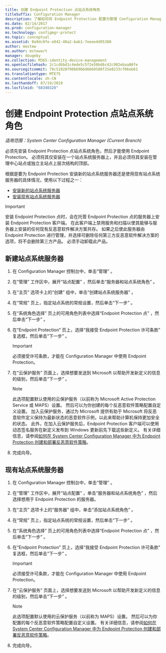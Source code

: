 ```yaml
---
title: 创建 Endpoint Protection 点站点系统角色
titleSuffix: Configuration Manager
description: 了解如何将 Endpoint Protection 配置为管理 Configuration Manager 客户端计算机上的安全和恶意软件。
ms.date: 02/14/2017
ms.prod: configuration-manager
ms.technology: configmgr-protect
ms.topic: conceptual
ms.assetid: 0a9dc0fe-a942-40a2-bab1-7eeee4d95380
author: mestew
ms.author: mstewart
manager: dougeby
ms.collection: M365-identity-device-management
ms.openlocfilehash: 2c1cdbbd1c4ede5c5f2e58bd6c42c982ebaa86fe
ms.sourcegitcommit: 79c51028f90b6966d6669588f25e8233cf06eb61
ms.translationtype: MTE75
ms.contentlocale: zh-CN
ms.lasthandoff: 07/19/2019
ms.locfileid: "68340328"
---
```

# <a name="create-an-endpoint-protection-point-site-system-role"></a>创建 Endpoint Protection 点站点系统角色

*适用范围：System Center Configuration Manager (Current Branch)*

必须先安装 Endpoint Protection 点站点系统角色，然后才能使用 Endpoint Protection。 必须将其仅安装在一个站点系统服务器上，并且必须将其安装在管理中心站点或独立主站点上层次结构的顶部。

根据是要为 Endpoint Protection 安装新的站点系统服务器还是使用现有站点系统服务器的具体情况，使用以下过程之一：
- [安装新的站点系统服务器](#new-site-system-server)
- [安装现有站点系统服务器](#existing-site-system-server)

> [!IMPORTANT]
>  安装 Endpoint Protection 点时，会在托管 Endpoint Protection 点的服务器上安装 Endpoint Protection 客户端。 在此客户端上禁用服务和扫描以使其能够与服务器上安装的任何现有反恶意软件解决方案共存。 如果之后使此服务器由 Endpoint Protection 进行管理，并选择可删除任何第三方反恶意软件解决方案的选项，将不会删除第三方产品。 必须手动卸载此产品。

## <a name="new-site-system-server"></a>新建站点系统服务器

1.  在 Configuration Manager 控制台中，单击“管理”  。

2.  在“管理”  工作区中，展开“站点配置”  ，然后单击“服务器和站点系统角色”  。

3.  在“主页”  选项卡上的“创建”  组中，单击“创建站点系统服务器”  。

4.  在“常规”  页上，指定站点系统的常规设置，然后单击“下一步”  。

5.  在“系统角色选择”  页上的可用角色列表中选择“Endpoint Protection 点”  ，然后单击“下一步”  。

6.  在“Endpoint Protection”  页上，选择“我接受 Endpoint Protection 许可条款”  复选框，然后单击“下一步”  。

    > [!IMPORTANT]
    >  必须接受许可条款，才能在 Configuration Manager 中使用 Endpoint Protection。

7.  在“云保护服务”  页面上，选择想要发送到 Microsoft 以帮助开发新定义的信息的级别，然后单击“下一步”  。

    > [!NOTE]
    >  此选项配置默认使用的云保护服务（以前称为 Microsoft Active Protection Service 或 MAPS）设置。 然后可以为你创建的每个反恶意软件策略配置自定义设置。 加入云保护服务，通过为 Microsoft 提供有助于 Microsoft 将反恶意软件定义保持为最新状态的恶意软件示例，以此来帮助计算机保持更加安全的状态。 此外，在加入云保护服务后，Endpoint Protection 客户端可以使用动态签名服务在新定义发布到 Windows 更新前先下载这些新定义。 有关详细信息，请参阅[如何在 System Center Configuration Manager 中为 Endpoint Protection 创建和部署反恶意软件策略](endpoint-antimalware-policies.md)。

8.  完成向导。


## <a name="existing-site-system-server"></a>现有站点系统服务器

1.  在 Configuration Manager 控制台中，单击“管理”  。

2.  在“管理”  工作区中，展开“站点配置”  ，单击“服务器和站点系统角色”  ，然后选择想用于 Endpoint Protection 的服务器。

3.  在“主页”  选项卡上的“服务器”  组中，单击“添加站点系统角色”  。

4.  在“常规”  页上，指定站点系统的常规设置，然后单击“下一步”  。

5.  在“系统角色选择”  页上的可用角色列表中选择“Endpoint Protection 点”  ，然后单击“下一步”  。

6.  在“Endpoint Protection”  页上，选择“我接受 Endpoint Protection 许可条款”  复选框，然后单击“下一步”  。

    > [!IMPORTANT]
    >  必须接受许可条款，才能在 Configuration Manager 中使用 Endpoint Protection。

7.  在“云保护服务”  页面上，选择想要发送到 Microsoft 以帮助开发新定义的信息的级别，然后单击“下一步”  。

    > [!NOTE]
    >  此选项配置默认使用的云保护服务（以前称为 MAPS）设置。 然后可以为你配置的每个反恶意软件策略配置自定义设置。 有关详细信息，请参阅[如何在 System Center Configuration Manager 中为 Endpoint Protection 创建和部署反恶意软件策略](endpoint-antimalware-policies.md)。

8.  完成向导。
